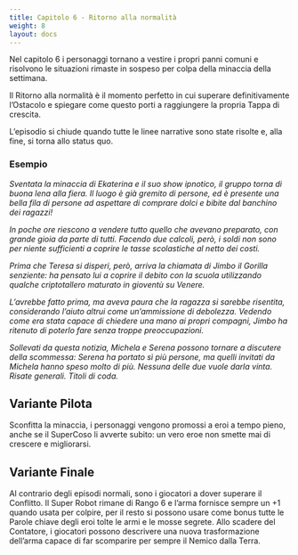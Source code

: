 ```yaml
---
title: Capitolo 6 - Ritorno alla normalità
weight: 8
layout: docs
---
```


Nel capitolo 6 i personaggi tornano a vestire i propri panni comuni e risolvono le situazioni rimaste in sospeso per colpa della minaccia della settimana.

Il Ritorno alla normalità è il momento perfetto in cui superare definitivamente l’Ostacolo e spiegare come questo porti a raggiungere la propria Tappa di crescita.

L’episodio si chiude quando tutte le linee narrative sono state risolte e, alla fine, si torna allo status quo.

### Esempio

<i>Sventata la minaccia di Ekaterina e il suo show ipnotico, il gruppo torna di buona lena alla fiera. Il luogo è già gremito di persone, ed è presente una bella fila di persone ad aspettare di comprare dolci e bibite dal banchino dei ragazzi!</i>

<i>In poche ore riescono a vendere tutto quello che avevano preparato, con grande gioia da parte di tutti. Facendo due calcoli, però, i soldi non sono per niente sufficienti a coprire le tasse scolastiche al netto dei costi.
</i>

<i>Prima che Teresa si disperi, però, arriva la chiamata di Jimbo il Gorilla senziente: ha pensato lui a coprire il debito con la scuola utilizzando qualche criptotallero maturato in gioventù su Venere.</i>

<i>L’avrebbe fatto prima, ma aveva paura che la ragazza si sarebbe risentita, considerando l’aiuto altrui come un’ammissione di debolezza. Vedendo come era stata capace di chiedere una mano ai propri compagni, Jimbo ha ritenuto di poterlo fare senza troppe preoccupazioni.</i>

<i>Sollevati da questa notizia, Michela e Serena possono tornare a discutere della scommessa: Serena ha portato sì più persone, ma quelli invitati da Michela hanno speso molto di più. Nessuna delle due vuole darla vinta. Risate generali. Titoli di coda.</i>


## Variante Pilota

Sconfitta la minaccia, i personaggi vengono promossi a eroi a tempo pieno, anche se il SuperCoso li avverte subito: un vero eroe non smette mai di crescere e migliorarsi.

 
## Variante Finale

Al contrario degli episodi normali, sono i giocatori a dover superare il Conflitto. Il Super Robot rimane di Rango 6 e l’arma fornisce sempre un +1 quando usata per colpire, per il resto si possono usare come bonus tutte le Parole chiave degli eroi tolte le armi e le mosse segrete.
Allo scadere del Contatore, i giocatori possono descrivere una nuova trasformazione dell’arma capace di far scomparire per sempre il Nemico dalla Terra. 